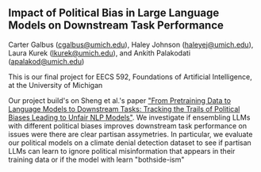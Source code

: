 ## Impact of Political Bias in Large Language Models on Downstream Task Performance

Carter Galbus (cgalbus@umich.edu), Haley Johnson (haleyej@umich.edu), Laura 
Kurek (lkurek@umich.edu), and Ankith Palakodati (apalakod@umich.edu)

This is our final project for EECS 592, Foundations of Artificial 
Intelligence, at the University of Michigan

Our project build's on Sheng et al.'s paper ["From Pretraining Data to 
Language Models to Downstream Tasks: Tracking the Trails of Political Biases 
Leading to Unfair NLP Models"](https://arxiv.org/abs/2305.08283). We investigate if 
ensembling LLMs with different political biases improves downstream task 
performance on issues were there are clear partisan assymetries. In 
particular, we evaluate our political models on a climate denial detection 
dataset to see if partisan LLMs can learn to ignore political misinformation 
that appears in their training data or if the model with learn "bothside-ism" 
